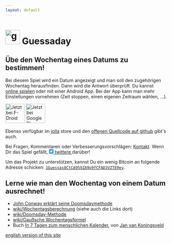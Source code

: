 ```yaml
---
layout: default
---
```

<h1><img class="guessaday-icon" alt="guessaday icon" src="{{ site.baseurl }}/assets/images/ic_launcher-web.png" width="45"/>  Guessaday</h1>
<h2>Übe den Wochentag eines Datums zu bestimmen!
</h2>
Bei diesem Spiel wird ein Datum angezeigt und man soll den zugehörigen Wochentag herausfinden. Dann wird die Antwort überprüft. Du kannst <a href="{{ site.baseurl }}/guessaday/play/de">online spielen</a> oder mit einer Android App. Bei der App kann man mehr Einstellungen vornehmen (Zeit stoppen, einen eigenen Zeitraum wählen, ...).


 [<img src="https://f-droid.org/badge/get-it-on-de.png"
       alt="Jetzt bei F-Droid"
       height="60">](https://f-droid.org/packages/com.goltzkiste.guessaday/)
 [<img src="https://play.google.com/intl/en_us/badges/images/generic/de-play-badge.png"
       alt="Jetzt bei Google Play"
       height="60">](https://play.google.com/store/apps/details?id=com.goltzkiste.guessaday)

<p>Ebenso verfügbar im <a href="http://jolla.com/">jolla</a> store und den <a href="https://github.com/mo271/guessaday">offenen Quellcode auf github</a> gibt's auch.

</p>
<p>Bei Fragen, Kommentaren oder Verbesserungsvorschlägen: <a href="{{ site.baseurl }}/contact">Kontakt</a>. Wenn Dir das Spiel gefällt, <a href="https://twitter.com/intent/tweet?ref_src=twsrc%5Etfw&text=Kannst%20Du%20den%20Wochentag%20f%C3%BCr%20ein%20zuf%C3%A4lliges%20Datum%20ausrechnen%3F%20Dann%20probiere%20dieses%20Spiel%20&tw_p=tweetbutton&url=https%3A%2F%2Fgit.io%2FfN3o6" data-dnt="true" class="twitter-share-button" data-show-count="false">
  <span class="twitter-icon">
  <svg  width="14px" height="14px" version="1.1" xmlns="http://www.w3.org/2000/svg" xmlns:xlink="http://www.w3.org/1999/xlink" x="0px" y="0px"
viewBox="0 0 400 400" style="enable-background:new 0 0 400 400;" xml:space="preserve">
<style type="text/css">
.st0{fill:#1DA1F2;}
.st1{fill:#FFFFFF;}
</style>
<g id="Dark_Blue">
<path class="st0" d="M350,400H50c-27.6,0-50-22.4-50-50V50C0,22.4,22.4,0,50,0h300c27.6,0,50,22.4,50,50v300
C400,377.6,377.6,400,350,400z"/>
</g>
<g id="Logo__x2014__FIXED">
<path class="st1" d="M153.6,301.6c94.3,0,145.9-78.2,145.9-145.9c0-2.2,0-4.4-0.1-6.6c10-7.2,18.7-16.3,25.6-26.6
c-9.2,4.1-19.1,6.8-29.5,8.1c10.6-6.3,18.7-16.4,22.6-28.4c-9.9,5.9-20.9,10.1-32.6,12.4c-9.4-10-22.7-16.2-37.4-16.2
c-28.3,0-51.3,23-51.3,51.3c0,4,0.5,7.9,1.3,11.7c-42.6-2.1-80.4-22.6-105.7-53.6c-4.4,7.6-6.9,16.4-6.9,25.8
c0,17.8,9.1,33.5,22.8,42.7c-8.4-0.3-16.3-2.6-23.2-6.4c0,0.2,0,0.4,0,0.7c0,24.8,17.7,45.6,41.1,50.3c-4.3,1.2-8.8,1.8-13.5,1.8
c-3.3,0-6.5-0.3-9.6-0.9c6.5,20.4,25.5,35.2,47.9,35.6c-17.6,13.8-39.7,22-63.7,22c-4.1,0-8.2-0.2-12.2-0.7
C97.7,293.1,124.7,301.6,153.6,301.6"/>
</g>
</svg> </span> twittere </a>darüber!</p>

Um das Projekt zu unterstützen, kannst Du ein wenig Bitcoin an folgende Adresse schicken: [`1Guessas8CtCA9S9ZA9p9fCFAD3VZTE9ey`](bitcoin:1Guessas8CtCA9S9ZA9p9fCFAD3VZTE9ey).
<div class="noprint">
<h2>Lerne wie man den Wochentag von einem Datum ausrechnet!</h2>
<!--<p>A few links:
</p>-->
<ul>
<li><span>
<a href="https://www.youtube.com/watch?v=T_nQG-Bzxsg">John Conway erklärt seine Doomsdaymethode</a>
 </span></li>
<li><span>
<a href="http://de.wikipedia.org/wiki/Wochentagsberechnung">wiki/Wochentagsberechnung</a> (siehe auch die Links dort)
 </span></li>
 <li><span>
 <a href="http://de.wikipedia.org/wiki/Doomsday-Methode">wiki/Doomsday-Methode</a>
  </span></li>
  <li><span>
  <a href="http://de.wikipedia.org/wiki/Gaußsche_Wochentagsformel">wiki/Gaußsche Wochentagsformel</a>
   </span></li>
<li><span>
Buch <a  href="http://www.amazon.de//dp/1484113667">In 7 Tagen zum menschlichen Kalender</a>, von <a href="http://vankoningsveld.de/">Jan van Koningsveld</a>
 </span></li>
 </ul>
</div><div class="noprint">
<a class="select_language" href="{{ site.baseurl }}/guessaday">english version of this site</a>
</div>

